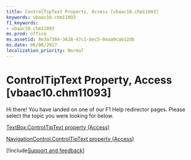 ```yaml
---
title: ControlTipText Property, Access [vbaac10.chm11093]
keywords: vbaac10.chm11093
f1_keywords:
- vbaac10.chm11093
ms.prod: office
ms.assetid: 8e3a7384-3628-47c1-bec5-8eaa9cab12db
ms.date: 06/08/2017
localization_priority: Normal
---
```



# ControlTipText Property, Access [vbaac10.chm11093]

Hi there! You have landed on one of our F1 Help redirector pages. Please select the topic you were looking for below.

[TextBox.ControlTipText property (Access)](https://msdn.microsoft.com/library/a63f3624-8f31-97f6-c2cb-8c34c82c825b%28Office.15%29.aspx)

[NavigationControl.ControlTipText property (Access)](https://msdn.microsoft.com/library/3952c7f5-e5d1-7a7d-3187-d4c327a33fe0%28Office.15%29.aspx)

[!include[Support and feedback](~/includes/feedback-boilerplate.md)]